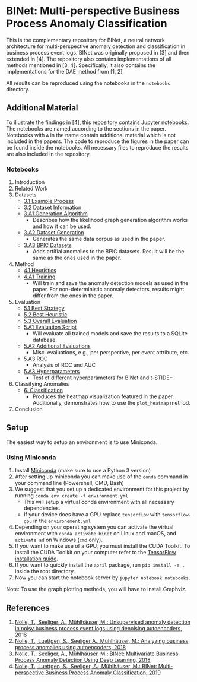 # BINet: Multi-perspective Business Process Anomaly Classification
This is the complementary repository for BINet, a neural network architecture for multi-perspective anomaly detection 
and classification in business process event logs.
BINet was originally proposed in [3] and then extended in [4].
The repository also contains implementations of all methods mentioned in [3, 4].
Specifically, it also contains the implementations for the DAE method from [1, 2].

All results can be reproduced using the notebooks in the `notebooks` directory.

## Additional Material
To illustrate the findings in [4], this repository contains Jupyter notebooks.
The notebooks are named according to the sections in the paper.
Notebooks with `A` in the name contain additional material which is not included in the papers.
The code to reproduce the figures in the paper can be found inside the notebooks.
All necessary files to reproduce the results are also included in the repository.

### Notebooks
1. Introduction
2. Related Work
3. Datasets
    * [3.1 Example Process](notebooks/3.1%20Example%20Process.ipynb)
    * [3.2 Dataset Information](notebooks/3.2%20Dataset%20Information.ipynb)
    * [3.A1 Generation Algorithm](notebooks/3.A1%20Generation%20Algorithm.ipynb)
        * Describes how the likelihood graph generation algorithm works and how it can be used.
    * [3.A2 Dataset Generation](notebooks/3.A2%20Dataset%20Generation.ipynb)
        * Generates the same data corpus as used in the paper.
    * [3.A3 BPIC Datasets](notebooks/3.A3%20BPIC%20Datasets.ipynb)
        * Adds artifial anomalies to the BPIC datasets. Result will be the same as the ones used in the paper.
4. Method
    * [4.1 Heuristics](notebooks/4.1%20Heuristics.ipynb)
    * [4.A1 Training](notebooks/4.A1%20Training.ipynb)
        * Will train and save the anomaly detection models as used in the paper. For non-deterministic anomaly detectors, 
        results might differ from the ones in the paper.
5. Evaluation
    * [5.1 Best Strategy](notebooks/5.1%20Best%20Strategy.ipynb)
    * [5.2 Best Heuristic](notebooks/5.2%20Best%20Heuristic.ipynb)
    * [5.3 Overall Evaluation](notebooks/5.3%20Evaluation.ipynb)
    * [5.A1 Evaluation Script](notebooks/5.A1%20Evaluation%20Script.ipynb)
        * Will evaluate all trained models and save the results to a SQLite database.
    * [5.A2 Additional Evaluations](notebooks/5.A2%20Additional%20Evaluations.ipynb)
        * Misc. evaluations, e.g., per perspective, per event attribute, etc.
    * [5.A3 ROC](notebooks/5.A3%20ROC.ipynb)
        * Analysis of ROC and AUC
    * [5.A3 Hyperparameters](notebooks/5.A4%20Hyperparameters.ipynb)
        * Test of different hyperparameters for BINet and t-STIDE+
6. Classifying Anomalies
    * [6. Classification](notebooks/6.%20Classification.ipynb)
        * Produces the heatmap visualization featured in the paper. 
        Additionally, demonstrates how to use the `plot_heatmap` method.
7. Conclusion

## Setup
The easiest way to setup an environment is to use Miniconda.

### Using Miniconda
1. Install [Miniconda](https://conda.io/miniconda.html) (make sure to use a Python 3 version)
2. After setting up miniconda you can make use of the `conda` command in your command line (Powershell, CMD, Bash)
3. We suggest that you set up a dedicated environment for this project by running `conda env create -f environment.yml`
    * This will setup a virtual conda environment with all necessary dependencies.
    * If your device does have a GPU replace `tensorflow` with `tensorflow-gpu` in the `environement.yml`
4. Depending on your operating system you can activate the virtual environment with `conda activate binet` 
on Linux and macOS, and `activate ad` on Windows (`cmd` only).
5. If you want to make use of a GPU, you must install the CUDA Toolkit. To install the CUDA Toolkit on your computer refer to the [TensorFlow installation guide](https://www.tensorflow.org/install/install_windows).
6. If you want to quickly install the `april` package, run `pip install -e .` inside the root directory.
7. Now you can start the notebook server by `jupyter notebook notebooks`.

Note: To use the graph plotting methods, you will have to install Graphviz.

## References
1. [Nolle, T., Seeliger, A., Mühlhäuser, M.: Unsupervised anomaly detection in noisy business process event logs using 
    denoising autoencoders, 2016](https://doi.org/10.1007/978-3-319-46307-0_28)
2. [Nolle, T., Luettgen, S., Seeliger A., Mühlhäuser, M.: Analyzing business process anomalies using autoencoders, 
    2018](https://doi.org/10.1007/s10994-018-5702-8)
3. [Nolle, T., Seeliger, A., Mühlhäuser, M.: BINet: Multivariate Business Process Anomaly Detection Using Deep Learning,
    2018](https://doi.org/10.1007/978-3-319-98648-7_16)
4. [Nolle, T., Luettgen, S., Seeliger, A., Mühlhäuser, M.: BINet: Multi-perspective Business Process Anomaly Classification,
   2019](https://doi.org/10.1016/j.is.2019.101458)
